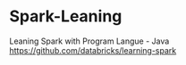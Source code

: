# Spark-Leaning
Leaning Spark with Program Langue - Java
https://github.com/databricks/learning-spark
